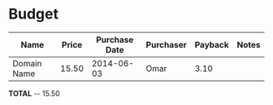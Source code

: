 Budget
=======

| Name        | Price | Purchase Date | Purchaser          | Payback                                      | Notes                                           
|-------------|-------|---------------|--------------------|----------------------------------------------|------------------------------------------------ 
| Domain Name | 15.50 | 2014-06-03    | Omar               | 3.10                                         |


 **TOTAL**  --  15.50 
